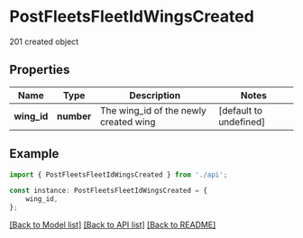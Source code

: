 # PostFleetsFleetIdWingsCreated

201 created object

## Properties

Name | Type | Description | Notes
------------ | ------------- | ------------- | -------------
**wing_id** | **number** | The wing_id of the newly created wing | [default to undefined]

## Example

```typescript
import { PostFleetsFleetIdWingsCreated } from './api';

const instance: PostFleetsFleetIdWingsCreated = {
    wing_id,
};
```

[[Back to Model list]](../README.md#documentation-for-models) [[Back to API list]](../README.md#documentation-for-api-endpoints) [[Back to README]](../README.md)
